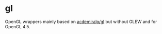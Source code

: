 # gl
OpenGL wrappers mainly based on [acdemiralp/gl](https://github.com/acdemiralp/gl) but without GLEW and for OpenGL 4.5.
